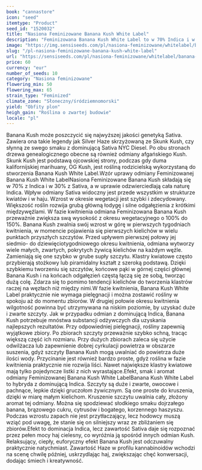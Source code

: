 ```yaml
---
book: "cannastore"
icon: "seed"
itemtype: "Product"
seed_id: "1520032"
title: "Nasiona Feminizowane Banana Kush White Label"
description: "Feminizowana Banana Kush White Label to w 70% Indica i w 30% Sativa. Zapewnia dobre plony i owocowy zapach haszu. Haj jest relaksujący i gawędziarski."
image: "https://img.sensiseeds.com/pl/nasiona-feminizowane/whitelabel/banana-kush-image.png"
slug: "/pl-nasiona-feminizowane-banana-kush-white-label"
url: "https://sensiseeds.com/pl/nasiona-feminizowane/whitelabel/banana-kush?a_aid=cannastore"
price: 60
currency: "eur"
number_of_seeds: 10
category: "Nasiona feminizowane"
flowering_min: 50
flowering_max: 65
strain_type: "Feminized"
climate_zone: "Słoneczny/śródziemnomorski"
yield: "Obfity plon"
heigh_gain: "Roślina o zwartej budowie"
locale: "pl"
---
```

Banana Kush może poszczycić się najwyższej jakości genetyką Sativa. Zawiera ona takie legendy jak Silver Haze skrzyżowaną ze Skunk Kush, czy słynną ze swego smaku z dominującą Sativa NYC Diesel. Po obu stronach drzewa genealogicznego obecne są również odmiany afgańskiego Kush. Skunk Kush jest podstawą ojcowskiej strony, podczas gdy duma kalifornijskiej marihuany, OG Kush, jest rośliną rodzicielską wykorzystaną do stworzenia Banana Kush White Label.Wzór uprawy odmiany Feminizowanej Banana Kush White LabelNasiona Feminizowane Banana Kush składają się w 70% z Indica i w 30% z Sativa, a w uprawie odzwierciedlają cała naturę Indica. Wpływ odmiany Sativa widoczny jest przede wszystkim w strukturze kwiatów i w haju. Wzrost w okresie wegetacji jest szybki i zdecydowany. Większość roślin rozwija grubą główną łodygę i silne odgałęzienia z krótkimi międzywęźlami. W fazie kwitnienia odmiana Feminizowana Banana Kush przeważnie zwiększa swą wysokość z okresu wegetacyjnego o 100% do 150%. Banana Kush zwalnia swój wzrost w górę w pierwszych tygodniach kwitnienia, w momencie pojawienia się pierwszych kielichów w wielu punktach przyszłych szczytów. Przed upływem pierwszej połowy jej siedmio- do dziewięciotygodniowego okresu kwitnienia, odmiana wytworzy wiele małych, zwartych, pokrytych żywicą kielichów na każdym węźle. Zamieniają się one szybko w grube supły szczytu. Klastry kwiatowe często przybierają stożkowy lub piramidalny kształt z szeroką podstawą. Dzięki szybkiemu tworzeniu się szczytów, końcowe pąki w górnej części głównej Banana Kush i na końcach odgałęzień częstą łączą się ze sobą, tworząc dużą colę. Zdarza się to pomimo tendencji kielichów do tworzenia klastrów raczej na węzłach niż między nimi.W fazie kwitnienia, Banana Kush White Label praktycznie nie wymaga pielęgnacji i można zostawić rośliny w spokoju aż do momentu zbiorów. W drugiej połowie okresu kwitnienia wilgotność powinna być utrzymywana na niskim poziomie, by uzyskać duże i zwarte szczyty. Jak w przypadku odmian z dominującą Indica, Banana Kush potrzebuje mnóstwa substancji odżywczych dla uzyskania najlepszych rezultatów. Przy odpowiedniej pielęgnacji, rośliny zapewnią wyjątkowe zbiory. Po zbiorach szczyty przeważnie szybko schną, tracąc większą część ich rozmiaru. Przy dużych zbiorach zaleca się użycie odwilżacza lub zapewnienie dobrej cyrkulacji powietrza w obszarze suszenia, gdyż szczyty Banana Kush mogą uwalniać do powietrza duże ilości wody. Przycinanie jest również bardzo proste, gdyż roślina w fazie kwitnienia praktycznie nie rozwija liści. Nawet największe klastry kwiatowe mają tylko pojedyncze listki z nich wyrastające.Efekt, smak i aromat odmiany Feminizowanej Banana Kush White LabelBanana Kush White Label to hybryda z dominującą Indica. Szczyty są duże i zwarte, owocowe i pachnące, lepkie dzięki gruczołom żywicznym. Są one proste do kruszenia, dzięki w miarę małym kielichom. Kruszenie szczytu uwalnia cały, złożony aromat tej odmiany. Można się spodziewać słodkiego smaku dojrzałego banana, brązowego cukru, cytrusów i bogatego, korzennego haszyszu. Podczas wzrostu zapach nie jest przytłaczający, lecz hodowcy muszą wziąć pod uwagę, że stanie się on silniejszy wraz ze zbliżaniem się zbiorów.Efekt to dominacja Indica, lecz zawartość Sativa daje się rozpoznać przez pełen mocy haj cielesny, co wyróżnia ją spośród innych odmian Kush. Relaksujący, ciepły, euforyczny efekt Banana Kush jest odczuwalny praktycznie natychmiast. Zawartość Haze w profilu kannabinoidów wchodzi na scenę chwilę później, uskrzydlając haj, zwiększając chęć konwersacji, dodając śmiech i kreatywność.
